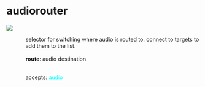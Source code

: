 
<a name=audiorouter></a><br>
# <b>audiorouter</b>
<img src="../images/audiorouter.png"><br>
<div style="display:inline-block;margin-left:50px;">
selector for switching where audio is routed to. connect to targets to add them to the list.<br/><br/>
<b>route</b>: audio destination<br>

<br>accepts: <font color=cyan>audio</font> <br></div>
